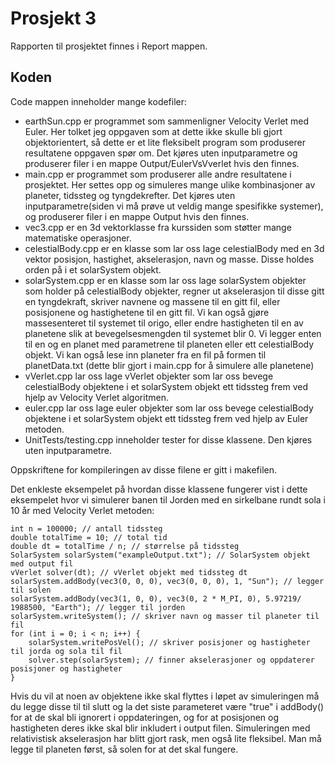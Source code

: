 # Prosjekt 3

Rapporten til prosjektet finnes i Report mappen.

## Koden

Code mappen inneholder mange kodefiler:

- earthSun.cpp er programmet som sammenligner Velocity Verlet med Euler. Her tolket jeg oppgaven som at dette ikke skulle bli gjort objektorientert, så dette er et lite fleksibelt program som produserer resultatene oppgaven spør om. Det kjøres uten inputparametre og produserer filer i en mappe Output/EulerVsVverlet hvis den finnes.
- main.cpp er programmet som produserer alle andre resultatene i prosjektet. Her settes opp og simuleres mange ulike kombinasjoner av planeter, tidssteg og tyngdekrefter. Det kjøres uten inputparametre(siden vi må prøve ut veldig mange spesifikke systemer), og produserer filer i en mappe Output hvis den finnes.
- vec3.cpp er en 3d vektorklasse fra kurssiden som støtter mange matematiske operasjoner.
- celestialBody.cpp er en klasse som lar oss lage celestialBody med en 3d vektor posisjon, hastighet, akselerasjon, navn og masse. Disse holdes orden på i et solarSystem objekt.
- solarSystem.cpp er en klasse som lar oss lage solarSystem objekter som holder på celestialBody objekter, regner ut akselerasjon til disse gitt en tyngdekraft, skriver navnene og massene til en gitt fil, eller posisjonene og hastighetene til en gitt fil. Vi kan også gjøre massesenteret til systemet til origo, eller endre hastigheten til en av planetene slik at bevegelsesmengden til systemet blir 0. Vi legger enten til en og en planet med parametrene til planeten eller ett celestialBody objekt. Vi kan også lese inn planeter fra en fil på formen til planetData.txt (dette blir gjort i main.cpp for å simulere alle planetene)
- vVerlet.cpp lar oss lage vVerlet objekter som lar oss bevege celestialBody objektene i et solarSystem objekt ett tidssteg frem ved hjelp av Velocity Verlet algoritmen.
- euler.cpp lar oss lage euler objekter som lar oss bevege celestialBody objektene i et solarSystem objekt ett tidssteg frem ved hjelp av Euler metoden.
- UnitTests/testing.cpp inneholder tester for disse klassene. Den kjøres uten inputparametre.

Oppskriftene for kompileringen av disse filene er gitt i makefilen.

Det enkleste eksempelet på hvordan disse klassene fungerer vist i dette eksempelet hvor vi simulerer banen til Jorden med en sirkelbane rundt sola i 10 år med Velocity Verlet metoden:
```
int n = 100000; // antall tidssteg
double totalTime = 10; // total tid
double dt = totalTime / n; // størrelse på tidssteg
SolarSystem solarSystem("exampleOutput.txt"); // SolarSystem objekt med output fil
vVerlet solver(dt); // vVerlet objekt med tidssteg dt
solarSystem.addBody(vec3(0, 0, 0), vec3(0, 0, 0), 1, "Sun"); // legger til solen
solarSystem.addBody(vec3(1, 0, 0), vec3(0, 2 * M_PI, 0), 5.97219/ 1988500, "Earth"); // legger til jorden
solarSystem.writeSystem(); // skriver navn og masser til planeter til fil
for (int i = 0; i < n; i++) {
    solarSystem.writePosVel(); // skriver posisjoner og hastigheter til jorda og sola til fil
    solver.step(solarSystem); // finner akselerasjoner og oppdaterer posisjoner og hastigheter
}
```
Hvis du vil at noen av objektene ikke skal flyttes i løpet av simuleringen må du legge disse til til slutt og la det siste parameteret være "true" i addBody() for at de skal bli ignorert i oppdateringen, og for at posisjonen og hastigheten deres ikke skal blir inkludert i output filen. Simuleringen med relativistisk akselerasjon har blitt gjort rask, men også lite fleksibel. Man må legge til planeten først, så solen for at det skal fungere.
